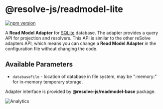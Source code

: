 # **@resolve-js/readmodel-lite**

[![npm version](https://badge.fury.io/js/%40resolve-js%2Freadmodel-lite.svg)](https://badge.fury.io/js/%40resolve-js%2Freadmodel-lite)

A **Read Model Adapter** for [SQLite](https://www.sqlite.org/) database.
The adapter provides a query API for projection and resolvers. This API is similar to the other reSolve adapters API, which means you can change a **Read Model Adapter** in the configuration file without changing the code.

## Available Parameters

- `databaseFile` - location of database in file system, may be ":memory:" for in-memory temporary storage.

Adapter interface is provided by **@resolve-js/readmodel-base** package.

![Analytics](https://ga-beacon.appspot.com/UA-118635726-1/packages-resolve-readmodel-lite-readme?pixel)
